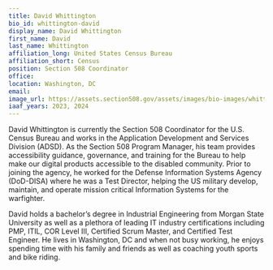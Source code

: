 ```yaml
---
title: David Whittington
bio_id: whittington-david
display_name: David Whittington
first_name: David
last_name: Whittington
affiliation_long: United States Census Bureau
affiliation_short: Census
position: Section 508 Coordinator
office: 
location: Washington, DC
email: 
image_url: https://assets.section508.gov/assets/images/bio-images/whittington-david.jpg
iaaf_years: 2023, 2024
---
```

David Whittington is currently the Section 508 Coordinator for the U.S. Census Bureau and works in the Application Development and Services Division (ADSD). As the Section 508 Program Manager, his team provides accessibility guidance, governance, and training for the Bureau to help make our digital products accessible to the disabled community. Prior to joining the agency, he worked for the Defense Information Systems Agency (DoD-DISA) where he was a Test Director, helping the US military develop, maintain, and operate mission critical Information Systems for the warfighter.  

David holds a bachelor’s degree in Industrial Engineering from Morgan State University as well as a plethora of leading IT industry certifications including PMP, ITIL, COR Level III, Certified Scrum Master, and Certified Test Engineer. He lives in Washington, DC and when not busy working, he enjoys spending time with his family and friends as well as coaching youth sports and bike riding. 
